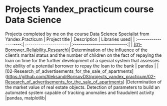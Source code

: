 # Projects Yandex_practicum course Data Science
Projects completed by me on the course Data Science Specialist from Yandex.Practicum
| Project title | Description | Libraries used|
| :--------------------:| :--------------------- |:---------------------------:|
| [(01-Borrower_Reliability_Research)](https://github.com/AleksandrBorisovDS/projects_yandex_practicum/tree/34c8027d7ef5869654229c0465474408e58d5bb2/01-Borrower_Reliability_Research)| Determination of the influence of the client’s marital status and the number of children on the fact of repaying the loan on time for the further development of a special system that assesses the ability of a potential borrower to repay the loan to the bank | pandas |
| [02-Research_of_advertisements_for_the_sale_of_apartments] (https://github.com/AleksandrBorisovDS/projects_yandex_practicum/02-Research_of_advertisements_for_the_sale_of_apartments) |Determination of the market value of real estate objects. Detection of parameters to build an automated system capable of tracking anomalies and fraudulent activity |pandas, matplotlib|
